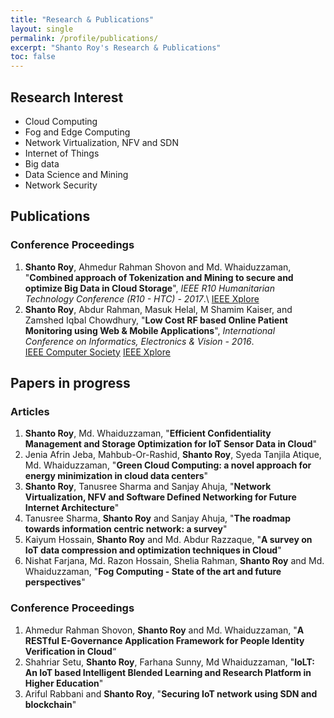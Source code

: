 ```yaml
---
title: "Research & Publications"
layout: single
permalink: /profile/publications/
excerpt: "Shanto Roy's Research & Publications"
toc: false
---
```


## Research Interest
* Cloud Computing
* Fog and Edge Computing
* Network Virtualization, NFV and SDN
* Internet of Things
* Big data
* Data Science and Mining
* Network Security

## Publications
### Conference Proceedings
1. **Shanto Roy**, Ahmedur Rahman Shovon and Md. Whaiduzzaman, "**Combined approach of Tokenization and Mining to secure and
optimize Big Data in Cloud Storage**", _IEEE R10 Humanitarian Technology Conference (R10 - HTC) - 2017_.\\
[IEEE Xplore](http://ieeexplore.ieee.org/document/8288912/)
2. **Shanto Roy**, Abdur Rahman, Masuk Helal, M Shamim Kaiser, and Zamshed Iqbal Chowdhury, "**Low Cost RF based Online Patient 
Monitoring using Web & Mobile Applications**", _International Conference on Informatics, Electronics & Vision - 2016_.   
[IEEE Computer Society](https://www.computer.org/csdl/proceedings/iciev/2016/1269/00/07760125-abs.html) 
[IEEE Xplore](http://ieeexplore.ieee.org/abstract/document/7760125/)

## Papers in progress
### Articles
1. **Shanto Roy**, Md. Whaiduzzaman, "**Efficient Confidentiality Management and Storage Optimization for IoT Sensor Data in Cloud**"
2. Jenia Afrin Jeba, Mahbub-Or-Rashid, **Shanto Roy**, Syeda Tanjila Atique, Md. Whaiduzzaman, "**Green Cloud Computing: a novel approach 
for energy minimization in cloud data centers**"
3. **Shanto Roy**, Tanusree Sharma and Sanjay Ahuja, "**Network Virtualization, NFV and Software Defined Networking 
for Future Internet Architecture**"
4. Tanusree Sharma, **Shanto Roy** and Sanjay Ahuja, "**The roadmap towards information centric network: a survey**"
5. Kaiyum Hossain, **Shanto Roy** and Md. Abdur Razzaque, "**A survey on IoT data compression and optimization techniques in Cloud**"
6. Nishat Farjana, Md. Razon Hossain, Shelia Rahman, **Shanto Roy** and 
Md. Whaiduzzaman, "**Fog Computing - State of the art and future perspectives**"

### Conference Proceedings
1. Ahmedur Rahman Shovon, **Shanto Roy** and Md. Whaiduzzaman, "**A RESTful E-Governance Application Framework for People Identity 
Verification in Cloud**“
2. Shahriar Setu, **Shanto Roy**, Farhana Sunny, Md Whaiduzzaman, "**IoLT: An IoT based Intelligent Blended Learning and Research 
Platform in Higher Education**"
3. Ariful Rabbani and **Shanto Roy**, "**Securing IoT network using SDN and blockchain**"


